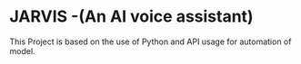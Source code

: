 # JARVIS -(An AI voice assistant)
This Project is based on the use of Python and API usage for automation of model.
